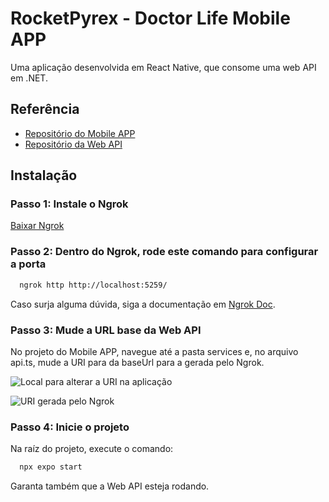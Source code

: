 
# RocketPyrex - Doctor Life Mobile APP

Uma aplicação desenvolvida em React Native, que consome uma web API em .NET.


## Referência

 - [Repositório do Mobile APP](https://github.com/ViniArcanjo/HealthPyrex-DoctorLife)
 - [Repositório da Web API](https://github.com/ViniArcanjo/DoctorLife)


## Instalação

### Passo 1: Instale o Ngrok
[Baixar Ngrok](https://ngrok.com/download)

### Passo 2: Dentro do Ngrok, rode este comando para configurar a porta
```bash
  ngrok http http://localhost:5259/
```
Caso surja alguma dúvida, siga a documentação em [Ngrok Doc](https://ngrok.com/docs/getting-started/).

### Passo 3: Mude a URL base da Web API
No projeto do Mobile APP, navegue até a pasta services e, no arquivo api.ts, mude a URI para da baseUrl para a gerada pelo Ngrok.

![Local para alterar a URI na aplicação](https://cdn.discordapp.com/attachments/945474061797056513/1177441867617542174/image.png?ex=65728531&is=65601031&hm=0c2e2edd5797bd55bd76ee28c52b7fa14338d6d293a14bd553977ba9a686ecbc&)

![URI gerada pelo Ngrok](https://cdn.discordapp.com/attachments/945474061797056513/1177441245111537694/image.png?ex=6572849c&is=65600f9c&hm=a2c97b94c63fb5827966f2f70a7e2426747643a95d93757c7ca0918ed8b35c72&)

### Passo 4: Inicie o projeto
Na raíz do projeto, execute o comando:
```bash
  npx expo start
```
Garanta também que a Web API esteja rodando.
    